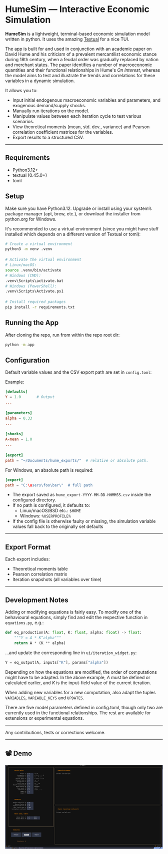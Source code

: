 # HumeSim — Interactive Economic Simulation

**HumeSim** is a lightweight, terminal-based economic simulation model written in python. It uses the amazing [Textual](https://github.com/Textualize/textual) for a nice TUI. 

The app is built for and used in conjunction with an academic paper on David Hume and his criticism of a prevalent mercantilist economic stance during 18th century, when a feudal order was gradually replaced by nation and merchant states. The paper identifies a number of macroeconomic quantities and their functional relationships in Hume's *On Interest*, whereas the model aims to test and illustrate the trends and correlations for these variables in a dynamic simulation. 

It allows you to:
- Input initial endogenous macroeconomic variables and parameters, and exogenous demand/supply shocks.
- Manually run iterations on the model.
- Manipulate values between each iteration cycle to test various scenarios.
- View theoretical moments (mean, std. dev., variance) and Pearson correlation coefficient matrices for the variables.
- Export results to a structured CSV.

---

## Requirements

- Python3.12+
- textual (0.45.0+)
- toml


## Setup

Make sure you have Python3.12. Upgrade or install using your system’s package manager (apt, brew, etc.), or download the installer from python.org for Windows.

It's recommended to use a virtual environment (since you might have stuff installed which depends on a different version of Textual or toml):

```bash
# Create a virtual environment
python3 -m venv .venv

# Activate the virtual environment
# Linux/macOS:
source .venv/bin/activate
# Windows (CMD):
.venv\Scripts\activate.bat
# Windows (PowerShell):
.venv\Scripts\Activate.ps1

# Install required packages
pip install -r requirements.txt
```

## Running the App

After cloning the repo, run from within the repo root dir:

```bash
python -m app
```

## Configuration

Default variable values and the CSV export path are set in `config.toml`:

Example:
```toml
[defaults]
Y = 1.0       # Output
...

[parameters]
alpha = 0.33
...

[shocks]
A-mean = 1.0
...

[export]
path = "~/Documents/hume_exports/"  # relative or absolute path.
```

For Windows, an absolute path is required:
```toml
[export]
path = "C:\users\foo\bar\"  # full path
```

- The export saved as `hume_export-YYYY-MM-DD-HHMMSS.csv` inside the configured directory.
- If no path is configured, it defaults to:
  - Linux/macOS/BSD etc.: `$HOME`
  - Windows: `%USERPROFILE%`
- If the config file is otherwise faulty or missing, the simulation variable values fall back to the originally set defaults

---

## Export Format

Each export includes:

- Theoretical moments table
- Pearson correlation matrix
- Iteration snapshots (all variables over time)

---

## Development Notes

Adding or modifying equations is fairly easy. To modify one of the behavioural equations, simply find and edit the respective function in `equations.py`, e.g.:

```python
def eq_production(A: float, K: float, alpha: float) -> float:
    """Y = A * K^alpha"""
    return A * (K ** alpha)
```
...and update the corresponding line in `ui/iteration_widget.py`:
```python
Y = eq_output(A, inputs["K"], params["alpha"])
```

Depending on how the equations are modified, the order of computations might have to be adapted. In the above example, *A* must be defined or calculated earlier, and *K* is the input-field value of the current iteration.

When adding new variables for a new computation, also adapt the tuples `VARIABLES`, `VARIABLE_KEYS` and `UPDATES`.

There are five model parameters defined in config.toml, though only two are currently used in the functional relationships. The rest are available for extensions or experimental equations.

---

Any contributions, tests or corrections welcome.

---

## 📽️ Demo

![HumeSim Demo](docs/demo.gif)
